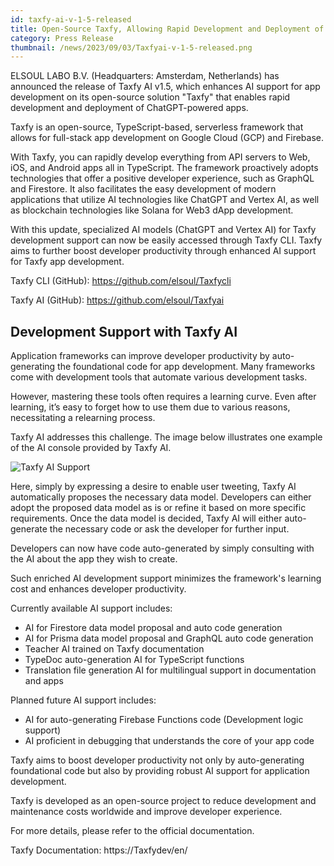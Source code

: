 ```yaml
---
id: taxfy-ai-v-1-5-released
title: Open-Source Taxfy, Allowing Rapid Development and Deployment of ChatGPT-Enabled Apps, Announces the Release of Enhanced AI Support with Taxfy AI v1.5
category: Press Release
thumbnail: /news/2023/09/03/Taxfyai-v-1-5-released.png
---
```


ELSOUL LABO B.V. (Headquarters: Amsterdam, Netherlands) has announced the release of Taxfy AI v1.5, which enhances AI support for app development on its open-source solution "Taxfy" that enables rapid development and deployment of ChatGPT-powered apps.

Taxfy is an open-source, TypeScript-based, serverless framework that allows for full-stack app development on Google Cloud (GCP) and Firebase.

With Taxfy, you can rapidly develop everything from API servers to Web, iOS, and Android apps all in TypeScript. The framework proactively adopts technologies that offer a positive developer experience, such as GraphQL and Firestore. It also facilitates the easy development of modern applications that utilize AI technologies like ChatGPT and Vertex AI, as well as blockchain technologies like Solana for Web3 dApp development.

With this update, specialized AI models (ChatGPT and Vertex AI) for Taxfy development support can now be easily accessed through Taxfy CLI. Taxfy aims to further boost developer productivity through enhanced AI support for Taxfy app development.

Taxfy CLI (GitHub): https://github.com/elsoul/Taxfycli

Taxfy AI (GitHub): https://github.com/elsoul/Taxfyai

## Development Support with Taxfy AI

Application frameworks can improve developer productivity by auto-generating the foundational code for app development. Many frameworks come with development tools that automate various development tasks.

However, mastering these tools often requires a learning curve. Even after learning, it’s easy to forget how to use them due to various reasons, necessitating a relearning process.

Taxfy AI addresses this challenge. The image below illustrates one example of the AI console provided by Taxfy AI.

![Taxfy AI Support](/news/2023/09/03/Taxfyai-dev-support2.png)

Here, simply by expressing a desire to enable user tweeting, Taxfy AI automatically proposes the necessary data model. Developers can either adopt the proposed data model as is or refine it based on more specific requirements. Once the data model is decided, Taxfy AI will either auto-generate the necessary code or ask the developer for further input.

Developers can now have code auto-generated by simply consulting with the AI about the app they wish to create.

Such enriched AI development support minimizes the framework's learning cost and enhances developer productivity.

Currently available AI support includes:

- AI for Firestore data model proposal and auto code generation
- AI for Prisma data model proposal and GraphQL auto code generation
- Teacher AI trained on Taxfy documentation
- TypeDoc auto-generation AI for TypeScript functions
- Translation file generation AI for multilingual support in documentation and apps

Planned future AI support includes:

- AI for auto-generating Firebase Functions code (Development logic support)
- AI proficient in debugging that understands the core of your app code

Taxfy aims to boost developer productivity not only by auto-generating foundational code but also by providing robust AI support for application development.

Taxfy is developed as an open-source project to reduce development and maintenance costs worldwide and improve developer experience.

For more details, please refer to the official documentation.

Taxfy Documentation: https://Taxfydev/en/
